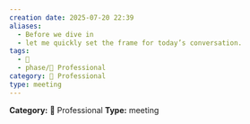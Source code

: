 ```yaml
---
creation date: 2025-07-20 22:39
aliases:
  - Before we dive in
  - let me quickly set the frame for today’s conversation.
tags:
  - 💬
  - phase/💼 Professional
category: 💼 Professional
type: meeting
---
```

**Category:** 💼 Professional
**Type:** meeting

